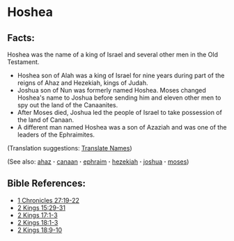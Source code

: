 # Hoshea #

## Facts: ##

Hoshea was the name of a king of Israel and several other men in the Old Testament.

* Hoshea son of Alah was a king of Israel for nine years during part of the reigns of Ahaz and Hezekiah, kings of Judah.
* Joshua son of Nun was formerly named Hoshea. Moses changed Hoshea's name to Joshua before sending him and eleven other men to spy out the land of the Canaanites.
* After Moses died, Joshua led the people of Israel to take possession of the land of Canaan.
* A different man named Hoshea was a son of Azaziah and was one of the leaders of the Ephraimites.

(Translation suggestions: [Translate Names](https://git.door43.org/Door43/en-ta-translate-vol1/src/master/content/translate_names.md))

(See also: [ahaz](../other/ahaz.md) **·** [canaan](../other/canaan.md) **·** [ephraim](../other/ephraim.md) **·** [hezekiah](../other/hezekiah.md) **·** [joshua](../other/joshua.md) **·** [moses](../other/moses.md))

## Bible References: ##

* [1 Chronicles 27:19-22](https://door43.org/en/bible/notes/1ch/27/19)
* [2 Kings 15:29-31](https://door43.org/en/bible/notes/2ki/15/29)
* [2 Kings 17:1-3](https://door43.org/en/bible/notes/2ki/17/01)
* [2 Kings 18:1-3](https://door43.org/en/bible/notes/2ki/18/01)
* [2 Kings 18:9-10](https://door43.org/en/bible/notes/2ki/18/09)

